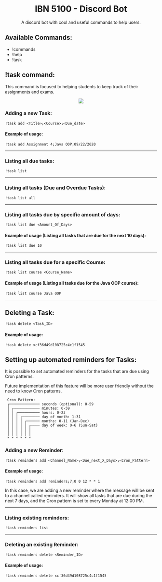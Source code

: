 <h1 align="center">IBN 5100 - Discord Bot</h1>

<p align="center">
  A discord bot with cool and useful commands to help users.
</p>

## Available Commands:

* !commands
* !help
* !task

## !task command:

<p>This command is focused to helping students to keep track of their assignments and exams.</p>
<p align="center">
  <img src="https://github.com/danilotp/IBN5100-Discord-Bot/blob/master/content/list-task.JPG?raw=true">
</p>

### Adding a new Task:
```
!task add <Title>;<Course>;<Due_date>
```
#### Example of usage:
```
!task add Assignment 4;Java OOP;09/22/2020
```
<hr>

### Listing all due tasks:
```
!task list 
```
<hr>

### Listing all tasks (Due and Overdue Tasks):
```
!task list all 
```
<hr>

### Listing all tasks due by specific amount of days:
```
!task list due <Amount_Of_Days> 
```
#### Example of usage (Listing all tasks that are due for the next 10 days):
```
!task list due 10 
```
<hr>

### Listing all tasks due for a specific Course:
```
!task list course <Course_Name> 
```
#### Example of usage (Listing all tasks due for the Java OOP course):
```
!task list course Java OOP
```
<hr>

## Deleting a Task:
```
!task delete <Task_ID>
```
#### Example of usage:
```
!task delete xcf36d49d108725c4c1f1545 
```

## Setting up automated reminders for Tasks:

<p>It is possible to set automated reminders for the tasks that are due using Cron patterns.</p>
<p>Future implementation of this feature will be more user friendly without the need to know Cron patterns.</p>

```
 Cron Pattern:
 ┌────────────── seconds (optional): 0-59
 │ ┌──────────── minutes: 0-59
 │ │ ┌────────── hours: 0-23
 │ │ │ ┌──────── day of month: 1-31
 │ │ │ │ ┌────── months: 0-11 (Jan-Dec)
 │ │ │ │ │ ┌──── day of week: 0-6 (Sun-Sat)
 │ │ │ │ │ │
 │ │ │ │ │ │
 * * * * * *
```

### Adding a new Reminder:
```
!task reminders add <Channel_Name>;<Due_next_X_Days>;<Cron_Pattern>
```
#### Example of usage:
```
!task reminders add reminders;7;0 0 12 * * 1
```

In this case, we are adding a new reminder where the message will be sent to a channel called reminders.
It will show all tasks that are due during the next 7 days, and the Cron pattern is set to every Monday at 12:00 PM.

<hr>

### Listing existing reminders:
```
!task reminders list
```

<hr>

### Deleting an existing Reminder:
```
!task reminders delete <Reminder_ID>
```
#### Example of usage:
```
!task reminders delete xcf36d49d108725c4c1f1545 
```